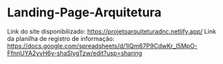 # Landing-Page-Arquitetura
Link do site disponibilizado: https://projetoarquiteturadnc.netlify.app/
Link da planilha de registro de informação: https://docs.google.com/spreadsheets/d/1lQm67P9CdwKr_l5MpO-FfnnUYA2yvH6y-shaSlygTzw/edit?usp=sharing
